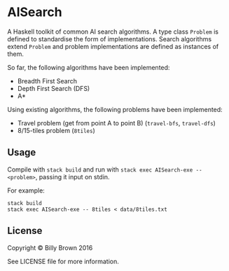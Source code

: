 # AISearch

A Haskell toolkit of common AI search algorithms. A type class `Problem` is defined to standardise the form of implementations. Search algorithms extend `Problem` and problem implementations are defined as instances of them.

So far, the following algorithms have been implemented:

- Breadth First Search
- Depth First Search (DFS)
- A\*

Using existing algorithms, the following problems have been implemented:

- Travel problem (get from point A to point B) (`travel-bfs`, `travel-dfs`)
- 8/15-tiles problem (`8tiles`)

## Usage

Compile with `stack build` and run with `stack exec AISearch-exe -- <problem>`, passing it input on stdin.

For example:

```
stack build
stack exec AISearch-exe -- 8tiles < data/8tiles.txt
```

## License

Copyright © Billy Brown 2016

See LICENSE file for more information.
